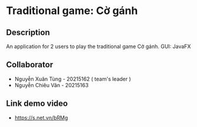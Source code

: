 # Traditional game: Cờ gánh

## Description
An application for 2 users to play the traditional game Cờ gánh.
GUI: JavaFX

## Collaborator
- Nguyễn Xuân Tùng - 20215162 ( team's leader )
- Nguyễn Chiêu Văn - 20215163

## Link demo video
- https://s.net.vn/bRMg
